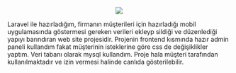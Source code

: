 <p align="center"><img src="https://laravel.com/assets/img/components/logo-laravel.svg"></p>

Laravel ile hazırladığım, firmanın müşterileri için hazırladığı mobil uygulamasında göstermesi gereken verileri ekleyp sildiği ve düzenlediği yapıyı barındıran web site projesidir. Projenin frontend kısmında hazır admin paneli kullandım fakat müşterinin isteklerine göre css de değişiklikler yaptım. Veri tabanı olarak mysql kullandım. Proje hala müşteri tarafından kullanılmaktadır ve izin vermesi halinde canlıda gösterilebilir.
